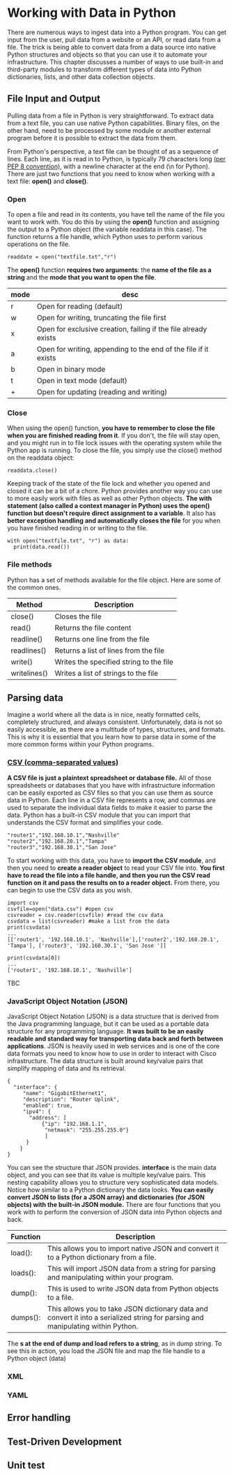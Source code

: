 # Working with Data in Python

There are numerous ways to ingest data into a Python program. You can get input from the user, pull data from a website or an API, or read data from a file. The trick is being able to convert data from a data source into native Python structures and objects so that you can use it to automate your infrastructure. This chapter discusses a number of ways to use built-in and third-party modules to transform different types of data into Python dictionaries, lists, and other data collection objects. 

## File Input and Output

Pulling data from a file in Python is very straightforward. To extract data from a text file, you can use native Python capabilities. Binary files, on the other hand, need to be processed by some module or another external program before it is possible to extract the data from them. 

From Python's perspective, a text file can be thought of as a sequence of lines. Each line, as it is read in to Python, is typically 79 characters long [(per PEP 8 convention)](https://www.python.org/dev/peps/pep-0008/), with a newline character at the end (\n for Python). There are just two functions that you need to know when working with a text file: **open()** and **close()**.

### Open

To open a file and read in its contents, you have tell the name of the file you want to work with. You do this by using the **open()** function and assigning the output to a Python object (the variable readdata in this case). The function returns a file handle, which Python uses to perform various operations on the file.

```
readdate = open("textfile.txt","r")
```
The **open()** function **requires two arguments**: the **name of the file as a string** and the **mode that you want to open the file**.

|mode|desc|
|----|----|
|r|Open for reading (default)|
|w|Open for writing, truncating the file first|
|x|Open for exclusive creation, failing if the file already exists|
|a|Open for writing, appending to the end of the file if it exists|
|b|Open in binary mode|
|t|Open in text mode (default)|
|+|Open for updating (reading and writing)|

### Close

When using the open() function, **you have to remember to close the file when you are finished reading from it**. If you don't, the file will stay open, and you might run in to file lock issues with the operating system while the Python app is running. To close the file, you simply use the close() method on the readdata object:
```
readdata.close()
```
Keeping track of the state of the file lock and whether you opened and closed it can be a bit of a chore. Python provides another way you can use to more easily work with files as well as other Python objects. **The with statement (also called a context manager in Python) uses the open() function but doesn't require direct assignment to a variable**. It also has **better exception handling and automatically closes the file** for you when you have finished reading in or writing to the file. 
```
with open("textfile.txt", "r") as data:
  print(data.read())
```
### File methods

Python has a set of methods available for the file object. Here are some of the common ones.

|Method|Description|
|------|-----------|
|close()|	Closes the file|
|read()|	Returns the file content|
|readline()|	Returns one line from the file|
|readlines()|	Returns a list of lines from the file|
|write()| Writes the specified string to the file|
|writelines()|	Writes a list of strings to the file|


## Parsing data
Imagine a world where all the data is in nice, neatly formatted cells, completely structured, and always consistent. Unfortunately, data is not so easily accessible, as there are a multitude of types, structures, and formats. This is why it is essential that you learn how to parse data in some of the more common forms within your Python programs.

### [CSV (comma-separated values)](https://en.wikipedia.org/wiki/Comma-separated_values)
**A CSV file is just a plaintext spreadsheet or database file.** All of those spreadsheets or databases that you have with infrastructure information can be easily exported as CSV files so that you can use them as source data in Python. Each line in a CSV file represents a row, and commas are used to separate the individual data fields to make it easier to parse the data. Python has a built-in CSV module that you can import that understands the CSV format and simplifies your code.
```
"router1","192.168.10.1","Nashville"
"router2","192.168.20.1","Tampa"
"router3","192.168.30.1","San Jose"
```
To start working with this data, you have to **import the CSV module**, and then you need to **create a reader object** to read your CSV file into. **You first have to read the file into a file handle, and then you run the CSV read function on it and pass the results on to a reader object.** From there, you can begin to use the CSV data as you wish.
```
import csv
csvfile=open("data.csv") #open csv
csvreader = csv.reader(csvfile) #read the csv data
csvdata = list(csvreader) #make a list from the data
print(csvdata)
...
[['router1', '192.168.10.1', 'Nashville'],['router2','192.168.20.1', 'Tampa'], ['router3', '192.168.30.1', 'San Jose ']]

print(csvdata[0])
...
['router1', '192.168.10.1', 'Nashville']
```

TBC

### JavaScript Object Notation (JSON)
JavaScript Object Notation (JSON) is a data structure that is derived from the Java programming language, but it can be used as a portable data structure for any programming language. **It was built to be an easily readable and standard way for transporting data back and forth between applications**. JSON is heavily used in web services and is one of the core data formats you need to know how to use in order to interact with Cisco infrastructure. The data structure is built around key/value pairs that simplify mapping of data and its retrieval.
```
{
  "interface": {
     "name": "GigabitEthernet1",
     "description": "Router Uplink",
     "enabled": true,
     "ipv4": {
       "address": [
           {"ip": "192.168.1.1",
            "netmask": "255.255.255.0"}
            ]
      }
    }
}
```
You can see the structure that JSON provides. **interface** is the main data object, and you can see that its value is multiple key/value pairs. This nesting capability allows you to structure very sophisticated data models. Notice how similar to a Python dictionary the data looks. **You can easily convert JSON to lists (for a JSON array) and dictionaries (for JSON objects) with the built-in JSON module.** There are four functions that you work with to perform the conversion of JSON data into Python objects and back.

|Function| Description|
|--------|------------|
|load():| This allows you to import native JSON and convert it to a Python dictionary from a file.|
|loads():| This will import JSON data from a string for parsing and manipulating within your program.|
|dump():| This is used to write JSON data from Python objects to a file.|
|dumps():| This allows you to take JSON dictionary data and convert it into a serialized string for parsing and manipulating within Python.|

The **s at the end of dump and load refers to a string**, as in dump string. To see this in action, you load the JSON file and map the file handle to a Python object (data)

### XML
### YAML
## Error handling
## Test-Driven Development
## Unit test

